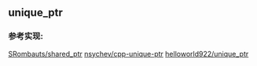 ## unique_ptr


### 参考实现:

[SRombauts/shared_ptr](https://github.com/SRombauts/shared_ptr/blob/master/include/unique_ptr.hpp)
[nsychev/cpp-unique-ptr](https://github.com/nsychev/cpp-unique-ptr/blob/master/unique_ptr.hpp)
[helloworld922/unique_ptr](https://github.com/helloworld922/unique_ptr/tree/master/unique_ptr/boost)

